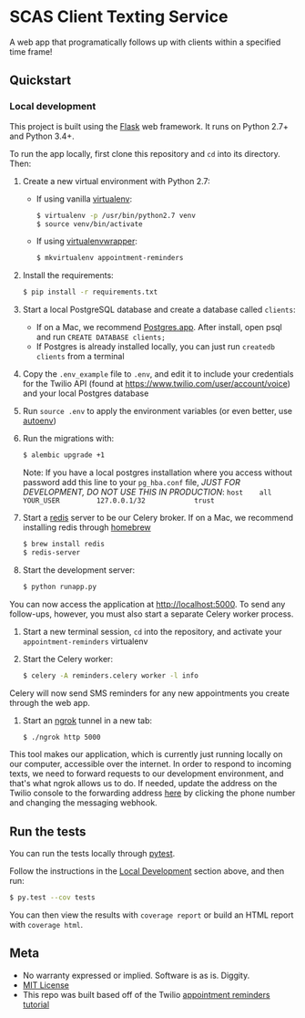 # SCAS Client Texting Service

A web app that programatically follows up with clients within a specified time frame!


## Quickstart

### Local development

This project is built using the [Flask](http://flask.pocoo.org/) web framework. It runs on Python 2.7+ and Python 3.4+.

To run the app locally, first clone this repository and `cd` into its directory. Then:

1. Create a new virtual environment with Python 2.7:
    - If using vanilla [virtualenv](https://virtualenv.pypa.io/en/latest/):

        ```bash
        $ virtualenv -p /usr/bin/python2.7 venv
        $ source venv/bin/activate
        ```

    - If using [virtualenvwrapper](https://virtualenvwrapper.readthedocs.org/en/latest/):

        ```bash
        $ mkvirtualenv appointment-reminders
        ```

1. Install the requirements:

    ```bash
    $ pip install -r requirements.txt
    ```

1. Start a local PostgreSQL database and create a database called `clients`:
    - If on a Mac, we recommend [Postgres.app](http://postgresapp.com/). After install, open psql and run `CREATE DATABASE clients;`
    - If Postgres is already installed locally, you can just run `createdb clients` from a terminal

1. Copy the `.env_example` file to `.env`, and edit it to include your credentials for the Twilio API (found at https://www.twilio.com/user/account/voice) and your local Postgres database
1. Run `source .env` to apply the environment variables (or even better, use [autoenv](https://github.com/kennethreitz/autoenv))

1. Run the migrations with:

    ```bash
    $ alembic upgrade +1
    ```
    Note: If you have a local postgres installation where you access without password add this line to your `pg_hba.conf` file, *JUST FOR DEVELOPMENT, DO NOT USE THIS IN PRODUCTION*:
    `host    all             YOUR_USER         127.0.0.1/32            trust`

1. Start a [redis](http://redis.io/) server to be our Celery broker. If on a Mac, we recommend installing redis through [homebrew](http://brew.sh/)

    ```bash
    $ brew install redis
    $ redis-server
    ```

1. Start the development server:

    ```bash
    $ python runapp.py
    ```

You can now access the application at
[http://localhost:5000](http://localhost:5000). To send any follow-ups, however,
you must also start a separate Celery worker process.


1. Start a new terminal session, `cd` into the repository, and activate your
   `appointment-reminders` virtualenv

1. Start the Celery worker:

    ```bash
    $ celery -A reminders.celery worker -l info
    ```

Celery will now send SMS reminders for any new appointments you create through
the web app.

1. Start an [ngrok](https://ngrok.com/download) tunnel in a new tab:

    ```bash
    $ ./ngrok http 5000
    ```
This tool makes our application, which is currently just running locally on our computer, accessible over the internet. In order to respond to incoming texts, we need to forward requests to our development environment, and that's what ngrok allows us to do. If needed, update the address on the Twilio console to the forwarding address [here](https://www.twilio.com/console/phone-numbers) by clicking the phone number and changing the messaging webhook.

## Run the tests

You can run the tests locally through [pytest](http://pytest.org/).

Follow the instructions in the [Local Development](#local-development) section above, and then run:

```bash
$ py.test --cov tests
```

You can then view the results with `coverage report` or build an HTML report with `coverage html`.

## Meta

* No warranty expressed or implied. Software is as is. Diggity.
* [MIT License](http://www.opensource.org/licenses/mit-license.html)
* This repo was built based off of the Twilio [appointment reminders tutorial](https://www.twilio.com/docs/tutorials/walkthrough/appointment-reminders/python/flask)
